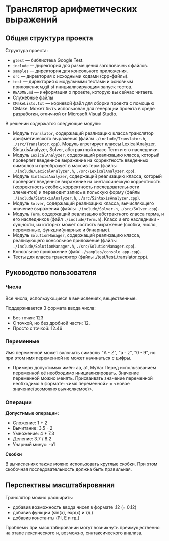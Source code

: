 # Транслятор арифметических выражений

## Общая структура проекта

Структура проекта:

  - `gtest` — библиотека Google Test.
  - `include` — директория для размещения заголовочных файлов.
  - `samples` — директория для консольного приложения.
  - `src` — директория с исходными кодами (cpp-файлы).
  - `test` — директория с модульными тестами и основным приложением,git st
    инициализирующим запуск тестов.
  - `README.md` — информация о проекте, которую вы сейчас читаете.
  - Служебные файлы
  - `CMakeLists.txt` — корневой файл для сборки проекта с помощью CMake. Может
    быть использован для генерации проекта в среде разработки, отличной от
    Microsoft Visual Studio.

В решении содержатся следующие модули:

  - Модуль `Translator`, содержащий реализацию класса транслятор арифметического выражения (файлы 
    `./include/Translator.h`, `./src/Translator.cpp`). Модуль агрегирует классы LexicalAnalyzer,
    SintaxisAnalyzer, Solver, абстрактный класс Term и его наследники.
  - Модуль `LexicalAnalyzer`, содержащий реализацию класса, который проверяет введенное выражение
    на корректность введенных символов и преобразует в массив терм (файлы `./include/LexicalAnalyzer.h`,
    `./src/LexicalAnalyzer.cpp`). 
  - Модуль `SintaxisAnalyzer`, содержащий реализацию класса, который проверяет введенное выражение
    на синтаксическую корректность (корректность скобок, корректность последовательности элементов)
    и переводит запись в польскую форму (файлы `./include/SintaxisAnalyzer.h`, `./src/SintaxisAnalyzer.cpp`). 
  - Модуль `Solver`, содержащий реализацию класса, вычисляющего значение выражения (файлы 
    `./include/Solver.h`, `./src/Solver.cpp`).
  - Модуль `Term`, содержащий реализацию абстрактного класса терма, и его наследников (файл `./include/Term.h`).
    Класс и его наследники - сущности, из которых может состоять выражение (скобки, число,
    переменные, функции(унарные и бинарные).
  - Модуль `SolutionManager`, содержащий реализацию класса, реализующего консольное приложение (файлы 
    `./include/SolutionManager.h`, `./src/SolutionManager.cpp`).
  - Консольное приложение (файл `./samples/console_app.cpp`).
  - Тесты для класса транслятор (файлы ./test/test_translator.cpp).

## Руководство пользователя

### Числа
 
Все числа, использующиеся в вычислениях, вещественные.

Поддерживается 3 формата ввода числа:
  - Без точки: 123
  - С точкой, но без дробной части: 12.
  - Просто с точкой: 12.46

### Переменные

Имя переменной может включать символы "A - Z", "a - z", "0 - 9", но при этом имя переменной не может начинаться с цифры.
 - Примеры допустимых имён: aa, a1, MyVar
Перед использованием переменной её необходимо инициализировать. Значение переменной можно менять.
Присваивать значение переменной необходимо в формате: <имя переменной> = <новое значение(возможно вычисляемое)>.

### Операции

__Допустимые операции:__
 
 - Сложение: 1 + 2
 - Вычитание: 3.5 - 2
 - Умножение: 4 * 7.3
 - Деление: 3.7 / 8.2
 - Унарный минус: -a1

__Скобки__

В вычислениях также можно использовать круглые скобки.
При этом скобочная последовательность должна быть правильная.

## Перспективы масштабирования 

Транслятор можно расширить:
 - добавив возможность ввода чисел в формате .12 (= 0.12)
 - добавив функции (sin(x), exp(x) и тд.)
 - добавив константы (PI, E и тд.)

Проблемы при масштабировании могут возникнуть преимущественно на этапе лексического и, возможно, синтаксического анализа.










